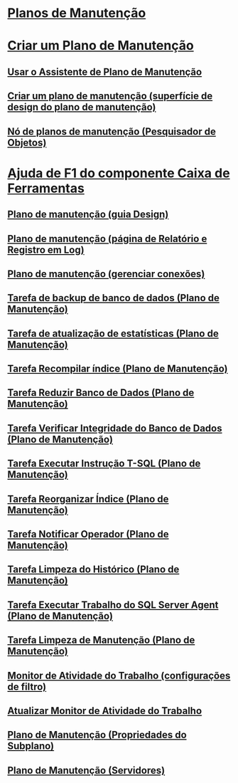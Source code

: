 # [Planos de Manutenção](maintenance-plans.md)
# [Criar um Plano de Manutenção](create-a-maintenance-plan.md)
## [Usar o Assistente de Plano de Manutenção](use-the-maintenance-plan-wizard.md)
## [Criar um plano de manutenção (superfície de design do plano de manutenção)](create-a-maintenance-plan-maintenance-plan-design-surface.md)
## [Nó de planos de manutenção (Pesquisador de Objetos)](maintenance-plans-node-object-explorer.md)
# [Ajuda de F1 do componente Caixa de Ferramentas](toolbox-component-f1-help.md)
## [Plano de manutenção (guia Design)](maintenance-plan-design-tab.md)
## [Plano de manutenção (página de Relatório e Registro em Log)](maintenance-plan-reporting-and-logging-page.md)
## [Plano de manutenção (gerenciar conexões)](maintenance-plan-manage-connections.md)
## [Tarefa de backup de banco de dados (Plano de Manutenção)](options-in-the-back-up-database-task-for-maintenance-plan.md)
## [Tarefa de atualização de estatísticas (Plano de Manutenção)](update-statistics-task-maintenance-plan.md)
## [Tarefa Recompilar índice (Plano de Manutenção)](rebuild-index-task-maintenance-plan.md)
## [Tarefa Reduzir Banco de Dados (Plano de Manutenção)](shrink-database-task-maintenance-plan.md)
## [Tarefa Verificar Integridade do Banco de Dados (Plano de Manutenção)](check-database-integrity-task-maintenance-plan.md)
## [Tarefa Executar Instrução T-SQL (Plano de Manutenção)](execute-t-sql-statement-task-maintenance-plan.md)
## [Tarefa Reorganizar Índice (Plano de Manutenção)](reorganize-index-task-maintenance-plan.md)
## [Tarefa Notificar Operador (Plano de Manutenção)](notify-operator-task-maintenance-plan.md)
## [Tarefa Limpeza do Histórico (Plano de Manutenção)](history-cleanup-task-maintenance-plan.md)
## [Tarefa Executar Trabalho do SQL Server Agent (Plano de Manutenção)](execute-sql-server-agent-job-task-maintenance-plan.md)
## [Tarefa Limpeza de Manutenção (Plano de Manutenção)](maintenance-cleanup-task-maintenance-plan.md)
## [Monitor de Atividade do Trabalho (configurações de filtro)](job-activity-monitor-filter-settings.md)
## [Atualizar Monitor de Atividade do Trabalho](job-activity-monitor-refresh.md)
## [Plano de Manutenção (Propriedades do Subplano)](maintenance-plan-subplan-properties.md)
## [Plano de Manutenção (Servidores)](maintenance-plan-servers.md)
